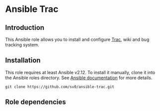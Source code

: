 Ansible Trac
=============

## Introduction

This Ansible role allows you to install and configure
[Trac](https://trac.edgewall.org),
wiki and bug tracking system.

## Installation

This role requires at least Ansible v2.12.
To install it manually, clone it into the Ansible roles directory.
See [Ansible documentation](https://docs.ansible.com/ansible/latest/reference_appendices/config.html)
for more details.

    git clone https://github.com/sv0/ansible-trac.git


## Role dependencies
